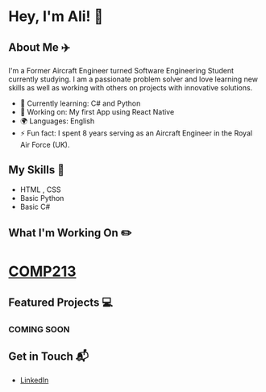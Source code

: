 # Hey, I'm Ali! 👋


## About Me ✈️

I'm a Former Aircraft Engineer turned Software Engineering Student currently studying. 
I am a passionate problem solver and love learning new skills as well as working with others on projects with innovative solutions. 

- 🌱 Currently learning: C# and Python
- 🔭 Working on: My first App using React Native
- 🌍 Languages: English
- ⚡ Fun fact: I spent 8 years serving as an Aircraft Engineer in the Royal Air Force (UK).

## My Skills 🧠

- HTML , CSS
- Basic Python
- Basic C#

## What I'm Working On  ✏️

# [COMP213](https://alig023.github.io/COMP213/)

## Featured Projects 💻

### COMING SOON

## Get in Touch 📬

- [LinkedIn](https://www.linkedin.com/in/alastair-graham-023/)
